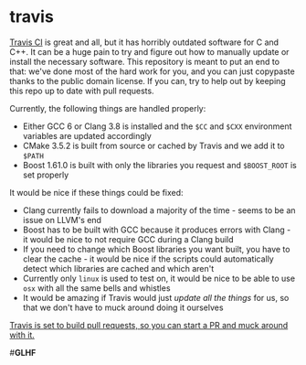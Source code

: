 travis
======
[Travis CI](https://travis-ci.org/) is great and all, but it has horribly outdated software for C and C++.
It can be a huge pain to try and figure out how to manually update or install the necessary software.
This repository is meant to put an end to that:
we've done most of the hard work for you, and you can just copypaste thanks to the public domain license.
If you can, try to help out by keeping this repo up to date with pull requests.

Currently, the following things are handled properly:
* Either GCC 6 or Clang 3.8 is installed and the `$CC` and `$CXX` environment variables are updated accordingly
* CMake 3.5.2 is built from source or cached by Travis and we add it to `$PATH`
* Boost 1.61.0 is built with only the libraries you request and `$BOOST_ROOT` is set properly

It would be nice if these things could be fixed:
* Clang currently fails to download a majority of the time - seems to be an issue on LLVM's end
* Boost has to be built with GCC because it produces errors with Clang - it would be nice to not require GCC during a Clang build
* If you need to change which Boost libraries you want built, you have to clear the cache - it would be nice if the scripts could automatically detect which libraries are cached and which aren't
* Currently only `linux` is used to test on, it would be nice to be able to use `osx` with all the same bells and whistles
* It would be amazing if Travis would just _update all the things_ for us, so that we don't have to muck around doing it ourselves

[Travis is set to build pull requests, so you can start a PR and muck around with it.](https://travis-ci.org/LB--/travis/pull_requests)

#**GLHF**
